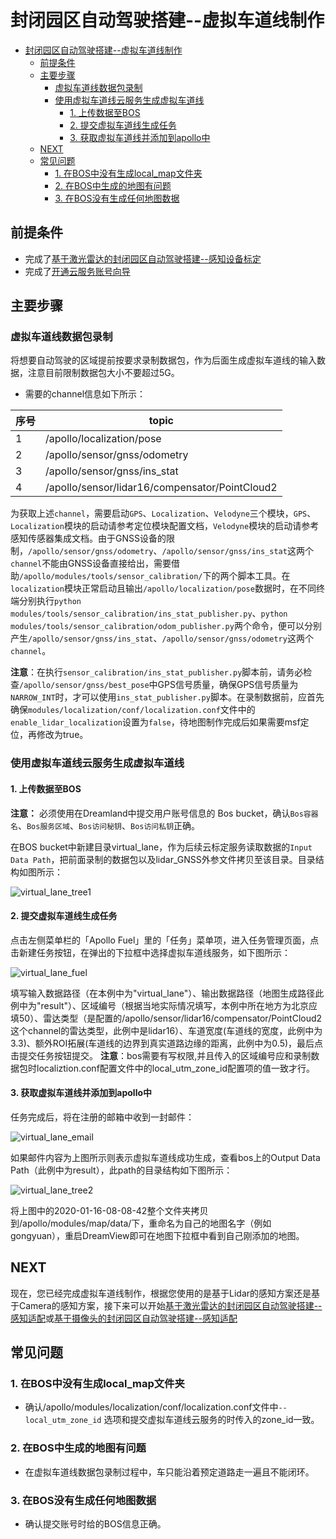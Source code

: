 # 封闭园区自动驾驶搭建--虚拟车道线制作

- [封闭园区自动驾驶搭建--虚拟车道线制作](#封闭园区自动驾驶搭建--虚拟车道线制作)
  - [前提条件](#前提条件)
  - [主要步骤](#主要步骤)
    - [虚拟车道线数据包录制](#虚拟车道线数据包录制)
    - [使用虚拟车道线云服务生成虚拟车道线](#使用虚拟车道线云服务生成虚拟车道线)
      - [1. 上传数据至BOS](#1-上传数据至bos)
      - [2. 提交虚拟车道线生成任务](#2-提交虚拟车道线生成任务)
      - [3. 获取虚拟车道线并添加到apollo中](#3-获取虚拟车道线并添加到apollo中)
  - [NEXT](#next)
  - [常见问题](#常见问题)
    - [1. 在BOS中没有生成local_map文件夹](#1-在bos中没有生成local_map文件夹)
    - [2. 在BOS中生成的地图有问题](#2-在bos中生成的地图有问题)
    - [3. 在BOS没有生成任何地图数据](#3-在bos没有生成任何地图数据)

## 前提条件

 - 完成了[基于激光雷达的封闭园区自动驾驶搭建--感知设备标定](sensor_calibration_cn.md)
 - 完成了[开通云服务账号向导](../../Apollo_Fuel/apply_fuel_account_cn.md)
 
## 主要步骤

### 虚拟车道线数据包录制

将想要自动驾驶的区域提前按要求录制数据包，作为后面生成虚拟车道线的输入数据，注意目前限制数据包大小不要超过5G。

- 需要的channel信息如下所示：

|序号 | topic | 
|---|---|
|1|/apollo/localization/pose | 
|2|/apollo/sensor/gnss/odometry|
|3|/apollo/sensor/gnss/ins_stat|
|4|/apollo/sensor/lidar16/compensator/PointCloud2|

为获取上述`channel`，需要启动`GPS`、`Localization`、`Velodyne`三个模块，`GPS`、`Localization`模块的启动请参考定位模块配置文档，`Velodyne`模块的启动请参考感知传感器集成文档。由于GNSS设备的限制，`/apollo/sensor/gnss/odometry`、`/apollo/sensor/gnss/ins_stat`这两个`channel`不能由GNSS设备直接给出，需要借助`/apollo/modules/tools/sensor_calibration/`下的两个脚本工具。在`localization`模块正常启动且输出`/apollo/localization/pose`数据时，在不同终端分别执行`python modules/tools/sensor_calibration/ins_stat_publisher.py`、`python modules/tools/sensor_calibration/odom_publisher.py`两个命令，便可以分别产生`/apollo/sensor/gnss/ins_stat`、`/apollo/sensor/gnss/odometry`这两个`channel`。

**注意**：在执行`sensor_calibration/ins_stat_publisher.py`脚本前，请务必检查`/apollo/sensor/gnss/best_pose`中GPS信号质量，确保GPS信号质量为`NARROW_INT`时，才可以使用`ins_stat_publisher.py`脚本。在录制数据前，应首先确保`modules/localization/conf/localization.conf`文件中的`enable_lidar_localization`设置为`false`，待地图制作完成后如果需要msf定位，再修改为true。

### 使用虚拟车道线云服务生成虚拟车道线

#### 1. 上传数据至BOS

**注意：** 必须使用在Dreamland中提交用户账号信息的 Bos bucket，确认`Bos容器名`、`Bos服务区域`、`Bos访问秘钥`、`Bos访问私钥`正确。

在BOS bucket中新建目录virtual_lane，作为后续云标定服务读取数据的`Input Data Path`，把前面录制的数据包以及lidar_GNSS外参文件拷贝至该目录。目录结构如图所示：

![virtual_lane_tree1](images/virtual_lane_tree1.png)

#### 2. 提交虚拟车道线生成任务

点击左侧菜单栏的「Apollo Fuel」里的「任务」菜单项，进入任务管理页面，点击新建任务按钮，在弹出的下拉框中选择虚拟车道线服务，如下图所示：

![virtual_lane_fuel](images/virtual_lane_fuel.png)

填写输入数据路径（在本例中为"virtual_lane"）、输出数据路径（地图生成路径此例中为"result"）、区域编号（根据当地实际情况填写，本例中所在地方为北京应填50）、雷达类型（是配置的/apollo/sensor/lidar16/compensator/PointCloud2这个channel的雷达类型，此例中是lidar16）、车道宽度(车道线的宽度，此例中为3.3)、额外ROI拓展(车道线的边界到真实道路边缘的距离，此例中为0.5)，最后点击提交任务按钮提交。
**注意**：bos需要有写权限,并且传入的区域编号应和录制数据包时localiztion.conf配置文件中的local_utm_zone_id配置项的值一致才行。

#### 3. 获取虚拟车道线并添加到apollo中

任务完成后，将在注册的邮箱中收到一封邮件：

![virtual_lane_email](images/virtual_lane_email.png)

如果邮件内容为上图所示则表示虚拟车道线成功生成，查看bos上的Output Data Path（此例中为result），此path的目录结构如下图所示：

![virtual_lane_tree2](images/virtual_lane_tree2.png)

将上图中的2020-01-16-08-08-42整个文件夹拷贝到/apollo/modules/map/data/下，重命名为自己的地图名字（例如gongyuan），重启DreamView即可在地图下拉框中看到自己刚添加的地图。
## NEXT
现在，您已经完成虚拟车道线制作，根据您使用的是基于Lidar的感知方案还是基于Camera的感知方案，接下来可以开始[基于激光雷达的封闭园区自动驾驶搭建--感知适配](perception_configuration_cn.md)或[基于摄像头的封闭园区自动驾驶搭建--感知适配](../Camera_Based_Auto_Driving/perception_configuration_cn.md)

## 常见问题
### 1. 在BOS中没有生成local_map文件夹
* 确认/apollo/modules/localization/conf/localization.conf文件中`--local_utm_zone_id` 选项和提交虚拟车道线云服务的时传入的zone_id一致。
### 2. 在BOS中生成的地图有问题
* 在虚拟车道线数据包录制过程中，车只能沿着预定道路走一遍且不能闭环。
### 3. 在BOS没有生成任何地图数据
* 确认提交账号时给的BOS信息正确。
